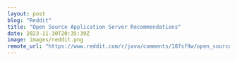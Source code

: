```yaml
---
layout: post
blog: "Reddit"
title: "Open Source Application Server Recommendations"
date: 2023-11-30T20:35:39Z
image: images/reddit.png
remote_url: "https://www.reddit.com/r/java/comments/187sf9w/open_source_application_server_recommendations/"
---
```

